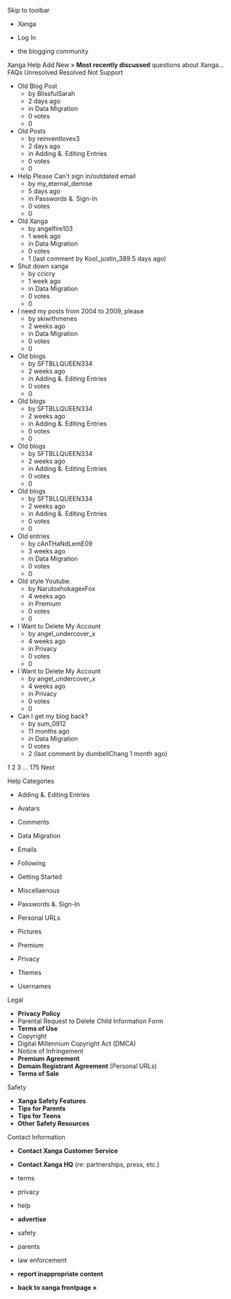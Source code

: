 Skip to toolbar

*   Xanga

*   Log In

*   the blogging community

Xanga Help Add New » **Most recently discussed** questions about Xanga… FAQs Unresolved Resolved Not Support

*   Old Blog Post
    *   by BlissfulSarah
    *   2 days ago
    *   in Data Migration
    *   0 votes
    *   0
*   Old Posts
    *   by reinventlovex3
    *   2 days ago
    *   in Adding &. Editing Entries
    *   0 votes
    *   0
*   Help Please Can't sign in/outdated email
    *   by my\_eternal\_demise
    *   5 days ago
    *   in Passwords &. Sign-In
    *   0 votes
    *   0
*   Old Xanga
    *   by angelfire103
    *   1 week ago
    *   in Data Migration
    *   0 votes
    *   1 (last comment by Kool\_justin\_389 5 days ago)
*   Shut down xanga
    *   by ccicry
    *   1 week ago
    *   in Data Migration
    *   0 votes
    *   0
*   I need my posts from 2004 to 2009, please
    *   by skiwithmenes
    *   2 weeks ago
    *   in Data Migration
    *   0 votes
    *   0
*   Old blogs
    *   by SFTBLLQUEEN334
    *   2 weeks ago
    *   in Adding &. Editing Entries
    *   0 votes
    *   0
*   Old blogs
    *   by SFTBLLQUEEN334
    *   2 weeks ago
    *   in Adding &. Editing Entries
    *   0 votes
    *   0
*   Old blogs
    *   by SFTBLLQUEEN334
    *   2 weeks ago
    *   in Adding &. Editing Entries
    *   0 votes
    *   0
*   Old blogs
    *   by SFTBLLQUEEN334
    *   2 weeks ago
    *   in Adding &. Editing Entries
    *   0 votes
    *   0
*   Old entries
    *   by cAnTHaNdLemE09
    *   3 weeks ago
    *   in Data Migration
    *   0 votes
    *   0
*   Old style Youtube.
    *   by NarutoxhokagexFox
    *   4 weeks ago
    *   in Premium
    *   0 votes
    *   0
*   I Want to Delete My Account
    *   by angel\_undercover\_x
    *   4 weeks ago
    *   in Privacy
    *   0 votes
    *   0
*   I Want to Delete My Account
    *   by angel\_undercover\_x
    *   4 weeks ago
    *   in Privacy
    *   0 votes
    *   0
*   Can I get my blog back?
    *   by sum\_0912
    *   11 months ago
    *   in Data Migration
    *   0 votes
    *   2 (last comment by dumbellChang 1 month ago)

1 2 3 ... 175 Next

Help Categories

*   Adding &. Editing Entries
*   Avatars
*   Comments
*   Data Migration
*   Emails
*   Following
*   Getting Started
*   Miscellaenous

*   Passwords &. Sign-In
*   Personal URLs
*   Pictures
*   Premium
*   Privacy
*   Themes
*   Usernames

Legal

*   **Privacy Policy**
*   Parental Request to Delete Child Information Form
*   **Terms of Use**
*   Copyright
*   Digital Millennium Copyright Act (DMCA)
*   Notice of Infringement
*   **Premium Agreement**
*   **Domain Registrant Agreement** (Personal URLs)
*   **Terms of Sale**

Safety

*   **Xanga Safety Features**
*   **Tips for Parents**
*   **Tips for Teens**
*   **Other Safety Resources**

Contact Information

*   **Contact Xanga Customer Service**
*   **Contact Xanga HQ** (re: partnerships, press, etc.)

*   terms
*   privacy
*   help
*   **advertise**

*   safety
*   parents
*   law enforcement
*   **report inappropriate content**

*   **back to xanga frontpage »**